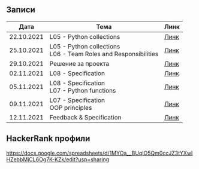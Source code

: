 ## Записи

|Дата|Тема|Линк|
|-----|-----|--------|
| 22.10.2021 | L05 - Python collections | [Линк](https://drive.google.com/file/d/1yEDGLn-BhFMQfPs5v90Fb946gO719ta9/view?usp=sharing) |
| 25.10.2021 | L05 - Python collections<br/>L06 - Team Roles and Responsibilities | [Линк](https://drive.google.com/file/d/1IllnZr62phn4a1NHt8_jV7FU0vC7Bsi2/view?usp=sharing) |
| 29.10.2021 | Решение за проекта | [Линк](https://drive.google.com/file/d/1hCVhgliri39suGS4PpEKjVdiKGt-nBfx/view?usp=sharing) |
| 02.11.2021 | L08 - Specification | [Линк](https://drive.google.com/file/d/1vIXyDEkPPH68OYHiSdAy7vWQusq0QZMh/view?usp=sharing) |
| 05.11.2021 | L08 - Specification<br/>L07 - Python functions | [Линк](https://drive.google.com/file/d/1wn8TmBUpMRO4EtaCLPGLIyknBeKY36N9/view?usp=sharing) |
| 09.11.2021 | L07 - Specification<br/>OOP principles | [Линк](https://drive.google.com/file/d/1yHSYrWhYfDS-ix7kqA3yIueXvy4H2cS3/view?usp=sharing) |
| 12.11.2021 | Feedback & Specification | [Линк](https://drive.google.com/file/d/1mT-5OXmltnZChL6fLW4T4X4rU4qlwQu3/view?usp=sharing) |

## HackerRank профили
https://docs.google.com/spreadsheets/d/1MYOa__BUqIO5Qm0ccJZ3tYXwIHZebbMjCL6Og7K-KZk/edit?usp=sharing
